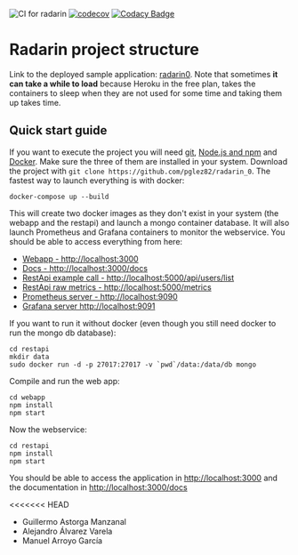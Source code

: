 ![CI for radarin](https://github.com/arquisoft/radarin_es1b/workflows/CI%20for%20radarin/badge.svg)
[![codecov](https://codecov.io/gh/arquisoft/radarin_es1b/branch/master/graph/badge.svg?token=MSC5JW0F0K)](https://codecov.io/gh/arquisoft/radarin_es1b)
[![Codacy Badge](https://app.codacy.com/project/badge/Grade/b2228fdc574743c3800c9bd0cf6dfe6d)](https://www.codacy.com/gh/Arquisoft/radarin_es1b/dashboard?utm_source=github.com&amp;utm_medium=referral&amp;utm_content=Arquisoft/radarin_es1b&amp;utm_campaign=Badge_Grade)
# Radarin project structure
Link to the deployed sample application: [radarin0](https://radarin0webapp.herokuapp.com/). Note that sometimes **it can take a while to load** because Heroku in the free plan, takes the containers to sleep when they are not used for some time and taking them up takes time.

## Quick start guide
If you want to execute the project you will need [git](https://git-scm.com/downloads), [Node.js and npm](https://www.npmjs.com/get-npm) and [Docker](https://docs.docker.com/get-docker/). Make sure the three of them are installed in your system. Download the project with `git clone https://github.com/pglez82/radarin_0`. The fastest way to launch everything is with docker:
```
docker-compose up --build
```
This will create two docker images as they don't exist in your system (the webapp and the restapi) and launch a mongo container database. It will also launch Prometheus and Grafana containers to monitor the webservice. You should be able to access everything from here:
 - [Webapp - http://localhost:3000](http://localhost:3000)
 - [Docs - http://localhost:3000/docs](http://localhost:3000/docs)
 - [RestApi example call - http://localhost:5000/api/users/list](http://localhost:5000/api/users/list)
 - [RestApi raw metrics - http://localhost:5000/metrics](http://localhost:5000/metrics)
 - [Prometheus server - http://localhost:9090](http://localhost:9090)
 - [Grafana server http://localhost:9091](http://localhost:9091)
 
If you want to run it without docker (even though you still need docker to run the mongo db database):
```
cd restapi
mkdir data
sudo docker run -d -p 27017:27017 -v `pwd`/data:/data/db mongo
```
Compile and run the web app:
```
cd webapp
npm install
npm start
```
Now the webservice:
```
cd restapi
npm install
npm start
```
You should be able to access the application in [http://localhost:3000](http://localhost:3000) and the documentation in [http://localhost:3000/docs](http://localhost:3000/docs)

<<<<<<< HEAD
 - Guillermo Astorga Manzanal
 - Alejandro Álvarez Varela
 - Manuel Arroyo García 
